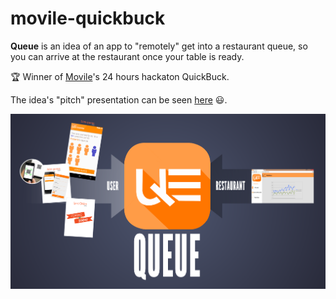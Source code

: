 # movile-quickbuck
**Queue** is an idea of an app to "remotely" get into a restaurant queue, so you can arrive at the restaurant once your table is ready.

:trophy: Winner of [Movile](https://movile.com/)'s 24 hours hackaton QuickBuck.

The idea's "pitch" presentation can be seen [here](https://prezi.com/s5d6t-eyn6r_/queue/) :smiley:.

![](https://github.com/laurelkeys/movile-quickbuck/blob/master/presentation-overview.png)
